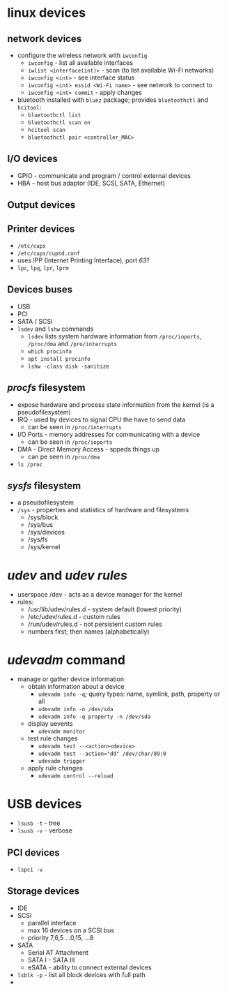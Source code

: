 # linux devices

## network devices
- configure the wireless network with `iwconfig`
  - `iwconfig` - list all available interfaces
  - `iwlist <interface(int)>` - scan (to list available Wi-Fi networks)
  - `iwconfig <int>` - see interface status
  - `iwconfig <int> essid <Wi-Fi name>` - see network to connect to
  - `iwconfig <int> commit` - apply changes
- bluetooth installed with `bluez` package; provides `bluetoothctl` and `hcitool`:
  - `bluetoothctl list`
  - `bluetoothctl scan on`
  - `hcitool scan`
  - `bluetoothctl pair <controller_MAC>`


## I/O devices
- GPIO - communicate and program / control external devices 
- HBA - host bus adaptor (IDE, SCSI, SATA, Ethernet)

## Output devices

## Printer devices
- `/etc/cups`
- `/etc/cups/cupsd.conf`
- uses IPP (Internet Printing Interface), port *631*
- `lpc`, `lpq`, `lpr`, `lprm`

## Devices buses
- USB
- PCI
- SATA / SCSI
- `lsdev` and `lshw` commands
  - `lsdev` lists system hardware information from `/proc/ioports`, `/proc/dma` and `/pro/interrupts`
  - `which procinfo`
  - `apt install procinfo`
  - `lshw -class disk -sanitize`

## *procfs* filesystem
- expose hardware and process state information from the kernel (is a pseudofilesystem)
- IRQ - used by devices to signal CPU the have to send data
  - can be seen in `/proc/interrupts`
- I/O Ports - memory addresses for communicating with a device
  - can be seen in `/proc/ioports`
- DMA - Direct Memory Access - sppeds things up
  - can pe seen in `/proc/dma`
- `ls /proc`

## *sysfs* filesystem
- a pseudofilesystem
- `/sys` - properties and statistics of hardware and filesystems
  - /sys/block 
  - /sys/bus
  - /sys/devices
  - /sys/fs
  - /sys/kernel

# *udev* and *udev rules*
- userspace /dev - acts as a device manager for the kernel
- rules:
  - /usr/lib/udev/rules.d - system default (lowest priority)
  - /etc/udev/rules.d - custom rules
  - /run/udev/rules.d - not persistent custom rules
  - numbers first; then names (alphabetically)

# *udevadm* command
- manage or gather device information
  - obtain information about a device
    - `udevadm info -q`; query types: name, symlink, path, property or all
    - `udevadm info -n /dev/sda`
    - `udevadm info -q property -n /dev/sda`
  - display uevents
    - `udevadm monitor`
  - test rule changes
    - `udevadm test --<action><device>`
    - `udevadm test --action="dd" /dev/char/89:0`
    - `udevadm trigger`
  - apply rule changes
    - `udevadm control --reload`

# USB devices
- `lsusb -t` - tree
- `lsusb -v` - verbose

## PCI devices
- `lspci -v`   

## Storage devices
- IDE 
- SCSI 
  - parallel interface
  - max 16 devices on a SCSI bus
  - priority 7,6,5 ...0,15, ...8
- SATA
  - Serial AT Attachment
  - SATA I - SATA III
  - eSATA - ability to connect external devices
- `lsblk -p` - list all block devices with full path
- 